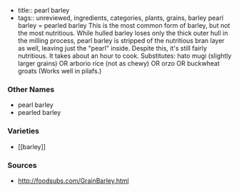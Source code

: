 - title:: pearl barley
- tags:: unreviewed, ingredients, categories, plants, grains, barley
pearl barley = pearled barley This is the most common form of barley, but not the most nutritious. While hulled barley loses only the thick outer hull in the milling process, pearl barley is stripped of the nutritious bran layer as well, leaving just the "pearl" inside. Despite this, it's still fairly nutritious. It takes about an hour to cook. Substitutes: hato mugi (slightly larger grains) OR arborio rice (not as chewy) OR orzo OR buckwheat groats (Works well in pilafs.)

### Other Names

* pearl barley
* pearled barley

### Varieties

* [[barley]]

### Sources
* http://foodsubs.com/GrainBarley.html
